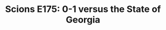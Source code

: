 ---
layout: post
title: "Scions E175: 0-1 versus the State of Georgia"
description: "We hope you enjoy! Please let us know what you think v..."
permalink: https://www.fromtherumbleseat.com/2023/7/18/23798532/scions-e175-0-1-versus-the-state-of-georgia-clayton-trutor-georgia-tech-athletics-boston-ball
---
